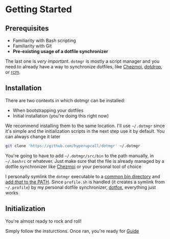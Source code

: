 # Getting Started

## Prerequisites

- Familiarity with Bash scripting
- Familiarity with Git
- **Pre-existing usage of a dotfile synchronizer**

The last one is _very important_. `dotmgr` is mostly a script manager and you need to already have a way to synchronize dotfiles, like [Chezmoi](https://github.com/twpayne/chezmoi), [dotdrop](https://github.com/deadc0de6/dotdrop), or [rcm](https://github.com/thoughtbot/rcm).

## Installation

There are two contexts in which dotmgr can be installed:

- When bootstrapping your dotfiles
- Initial installation (you're doing this right now)

We recommend installing them to the same location. I'll use `~/.dotmgr` since it's simple and the initialization scripts in the next step use it by default. You can always change it later

```sh
git clone 'https://github.com/hyperupcall/dotmgr' ~/.dotmgr
```

You're going to have to add `~/.dotmgr/src/bin` to the path manually, in `~/.bashrc` or whatever. Just make sure that the file is already managed by a dotfile synchronizer like [Chezmoi](https://github.com/twpayne/chezmoi) or your personal tool of choice

I personally symlink the `dotmgr` executable to a [common bin directory](https://github.com/hyperupcall/dots/blob/5066bd6b29586f90ed2dd2db550eeb22c2fc96e6/dotmgr/bootstrap.sh#L43) and [add _that_ to the PATH](https://github.com/hyperupcall/dots/blob/5066bd6b29586f90ed2dd2db550eeb22c2fc96e6/user/.config/shell/profile.sh#L27). Since `profile.sh` is handled (it creates a symlink from `~/.profile`) by my personal dotfile synchronizer, [dotfox](https://github.com/hyperupcall/dotfox), everything just works

## Initialization

You're almost ready to rock and roll!

Simply follow the insturctions. Once ran, you're ready for [Guide](docs/guide.md)
